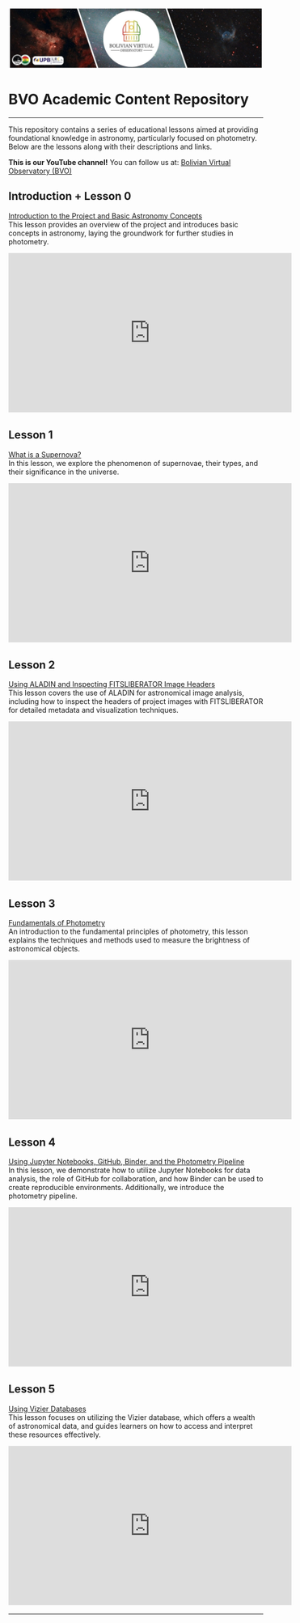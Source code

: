 ![Intro Banner](im/Baner_v1_LCO_1.jpg)

# BVO Academic Content Repository

---

This repository contains a series of educational lessons aimed at providing foundational knowledge in astronomy, particularly focused on photometry. Below are the lessons along with their descriptions and links.

**This is our YouTube channel!** You can follow us at: [Bolivian Virtual Observatory (BVO)](https://www.youtube.com/@BolivianVirtualObservatoryBVO)

## Introduction + Lesson 0
[Introduction to the Project and Basic Astronomy Concepts](https://youtu.be/mqUNB2pX88o?si=R0tzPnOvWTXOBCCL)  
This lesson provides an overview of the project and introduces basic concepts in astronomy, laying the groundwork for further studies in photometry.  
<iframe width="560" height="315" src="https://www.youtube.com/embed/mqUNB2pX88o" frameborder="0" allow="accelerometer; autoplay; clipboard-write; encrypted-media; gyroscope; picture-in-picture" allowfullscreen></iframe>

## Lesson 1
[What is a Supernova?](https://youtu.be/n036BpVg2vI?si=1DqpLoxMSljlQjUq)  
In this lesson, we explore the phenomenon of supernovae, their types, and their significance in the universe.  
<iframe width="560" height="315" src="https://www.youtube.com/embed/n036BpVg2vI" frameborder="0" allow="accelerometer; autoplay; clipboard-write; encrypted-media; gyroscope; picture-in-picture" allowfullscreen></iframe>

## Lesson 2
[Using ALADIN and Inspecting FITSLIBERATOR Image Headers](https://youtu.be/YDCUXFjihJU?si=48GafkDtP9uGfVTL)  
This lesson covers the use of ALADIN for astronomical image analysis, including how to inspect the headers of project images with FITSLIBERATOR for detailed metadata and visualization techniques.  
<iframe width="560" height="315" src="https://www.youtube.com/embed/YDCUXFjihJU" frameborder="0" allow="accelerometer; autoplay; clipboard-write; encrypted-media; gyroscope; picture-in-picture" allowfullscreen></iframe>

## Lesson 3
[Fundamentals of Photometry](https://youtu.be/HBD40Mj0XOI?si=zbdWZ7rXwPlnIw7q)  
An introduction to the fundamental principles of photometry, this lesson explains the techniques and methods used to measure the brightness of astronomical objects.  
<iframe width="560" height="315" src="https://www.youtube.com/embed/HBD40Mj0XOI" frameborder="0" allow="accelerometer; autoplay; clipboard-write; encrypted-media; gyroscope; picture-in-picture" allowfullscreen></iframe>

## Lesson 4
[Using Jupyter Notebooks, GitHub, Binder, and the Photometry Pipeline](https://youtu.be/SecisWR9mDk?si=KU2zzTNbM3LAmPr6)  
In this lesson, we demonstrate how to utilize Jupyter Notebooks for data analysis, the role of GitHub for collaboration, and how Binder can be used to create reproducible environments. Additionally, we introduce the photometry pipeline.  
<iframe width="560" height="315" src="https://www.youtube.com/embed/SecisWR9mDk" frameborder="0" allow="accelerometer; autoplay; clipboard-write; encrypted-media; gyroscope; picture-in-picture" allowfullscreen></iframe>

## Lesson 5
[Using Vizier Databases](https://youtu.be/GoNnI8tIg7U?si=ySuxYqJLtTpBNNKE)  
This lesson focuses on utilizing the Vizier database, which offers a wealth of astronomical data, and guides learners on how to access and interpret these resources effectively.  
<iframe width="560" height="315" src="https://www.youtube.com/embed/GoNnI8tIg7U" frameborder="0" allow="accelerometer; autoplay; clipboard-write; encrypted-media; gyroscope; picture-in-picture" allowfullscreen></iframe>

---
